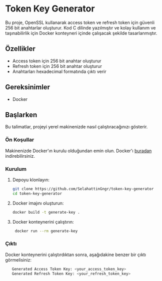 # Token Key Generator

Bu proje, OpenSSL kullanarak access token ve refresh token için güvenli 256 bit anahtarlar oluşturur. Kod C dilinde yazılmıştır ve kolay kullanım ve taşınabilirlik için Docker konteyneri içinde çalışacak şekilde tasarlanmıştır.

## Özellikler

- Access token için 256 bit anahtar oluşturur
- Refresh token için 256 bit anahtar oluşturur
- Anahtarları hexadecimal formatında çıktı verir

## Gereksinimler

- Docker

## Başlarken

Bu talimatlar, projeyi yerel makinenizde nasıl çalıştıracağınızı gösterir.

### Ön Koşullar

Makinenizde Docker'ın kurulu olduğundan emin olun. Docker'ı [buradan](https://www.docker.com/get-started) indirebilirsiniz.

### Kurulum

1. Depoyu klonlayın:

   ```sh
   git clone https://github.com/SelahattinGngr/token-key-generator
   cd token-key-generator
   ```

2. Docker imajını oluşturun:

   ```sh
   docker build -t generate-key .
   ```

3. Docker konteynerini çalıştırın:

   ```sh
    docker run --rm generate-key
   ```

### Çıktı

Docker konteynerini çalıştırdıktan sonra, aşağıdakine benzer bir çıktı görmelisiniz:

   ```sh
      Generated Access Token Key: <your_access_token_key>
      Generated Refresh Token Key: <your_refresh_token_key>
   ```
